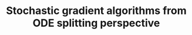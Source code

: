---
layout: post
title: Stochastic gradient algorithms from ODE splitting perspective
categories:
  - Science
permalink: /sgd_splitting
image: /images/posts/2020_spr.jpg
arxiv: https://arxiv.org/abs/2004.08981?context=cs.LG
repo: https://github.com/MerkulovDaniil/split-sgd
video: https://youtu.be/wKQNXreTDTE
---
